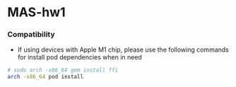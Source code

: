 # MAS-hw1

### Compatibility

* If using devices with Apple M1 chip, please use the following commands for install pod dependencies when in need
```sh
# sudo arch -x86_64 gem install ffi
arch -x86_64 pod install
```